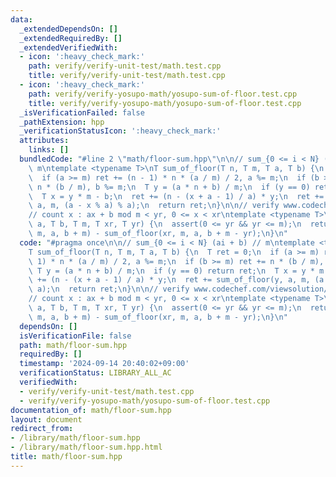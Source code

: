 ```yaml
---
data:
  _extendedDependsOn: []
  _extendedRequiredBy: []
  _extendedVerifiedWith:
  - icon: ':heavy_check_mark:'
    path: verify/verify-unit-test/math.test.cpp
    title: verify/verify-unit-test/math.test.cpp
  - icon: ':heavy_check_mark:'
    path: verify/verify-yosupo-math/yosupo-sum-of-floor.test.cpp
    title: verify/verify-yosupo-math/yosupo-sum-of-floor.test.cpp
  _isVerificationFailed: false
  _pathExtension: hpp
  _verificationStatusIcon: ':heavy_check_mark:'
  attributes:
    links: []
  bundledCode: "#line 2 \"math/floor-sum.hpp\"\n\n// sum_{0 <= i < N} (ai + b) //\
    \ m\ntemplate <typename T>\nT sum_of_floor(T n, T m, T a, T b) {\n  T ret = 0;\n\
    \  if (a >= m) ret += (n - 1) * n * (a / m) / 2, a %= m;\n  if (b >= m) ret +=\
    \ n * (b / m), b %= m;\n  T y = (a * n + b) / m;\n  if (y == 0) return ret;\n\
    \  T x = y * m - b;\n  ret += (n - (x + a - 1) / a) * y;\n  ret += sum_of_floor(y,\
    \ a, m, (a - x % a) % a);\n  return ret;\n}\n\n// verify www.codechef.com/viewsolution/36222026\n\
    // count x : ax + b mod m < yr, 0 <= x < xr\ntemplate <typename T>\nT mod_affine_range_counting(T\
    \ a, T b, T m, T xr, T yr) {\n  assert(0 <= yr && yr <= m);\n  return sum_of_floor(xr,\
    \ m, a, b + m) - sum_of_floor(xr, m, a, b + m - yr);\n}\n"
  code: "#pragma once\n\n// sum_{0 <= i < N} (ai + b) // m\ntemplate <typename T>\n\
    T sum_of_floor(T n, T m, T a, T b) {\n  T ret = 0;\n  if (a >= m) ret += (n -\
    \ 1) * n * (a / m) / 2, a %= m;\n  if (b >= m) ret += n * (b / m), b %= m;\n \
    \ T y = (a * n + b) / m;\n  if (y == 0) return ret;\n  T x = y * m - b;\n  ret\
    \ += (n - (x + a - 1) / a) * y;\n  ret += sum_of_floor(y, a, m, (a - x % a) %\
    \ a);\n  return ret;\n}\n\n// verify www.codechef.com/viewsolution/36222026\n\
    // count x : ax + b mod m < yr, 0 <= x < xr\ntemplate <typename T>\nT mod_affine_range_counting(T\
    \ a, T b, T m, T xr, T yr) {\n  assert(0 <= yr && yr <= m);\n  return sum_of_floor(xr,\
    \ m, a, b + m) - sum_of_floor(xr, m, a, b + m - yr);\n}\n"
  dependsOn: []
  isVerificationFile: false
  path: math/floor-sum.hpp
  requiredBy: []
  timestamp: '2024-09-14 20:40:02+09:00'
  verificationStatus: LIBRARY_ALL_AC
  verifiedWith:
  - verify/verify-unit-test/math.test.cpp
  - verify/verify-yosupo-math/yosupo-sum-of-floor.test.cpp
documentation_of: math/floor-sum.hpp
layout: document
redirect_from:
- /library/math/floor-sum.hpp
- /library/math/floor-sum.hpp.html
title: math/floor-sum.hpp
---
```

